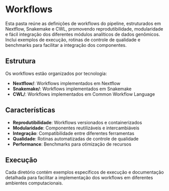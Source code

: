 # Workflows

Esta pasta reúne as definições de workflows do pipeline, estruturados em Nextflow, Snakemake e CWL, promovendo reprodutibilidade, modularidade e fácil integração dos diferentes módulos analíticos de dados genômicos. Inclui exemplos de execução, rotinas de controle de qualidade e benchmarks para facilitar a integração dos componentes.

## Estrutura

Os workflows estão organizados por tecnologia:

- **Nextflow/**: Workflows implementados em Nextflow
- **Snakemake/**: Workflows implementados em Snakemake  
- **CWL/**: Workflows implementados em Common Workflow Language

## Características

- **Reprodutibilidade**: Workflows versionados e containerizados
- **Modularidade**: Componentes reutilizáveis e intercambiáveis
- **Integração**: Compatibilidade entre diferentes ferramentas
- **Qualidade**: Rotinas automatizadas de controle de qualidade
- **Performance**: Benchmarks para otimização de recursos

## Execução

Cada diretório contém exemplos específicos de execução e documentação detalhada para facilitar a implementação dos workflows em diferentes ambientes computacionais.
